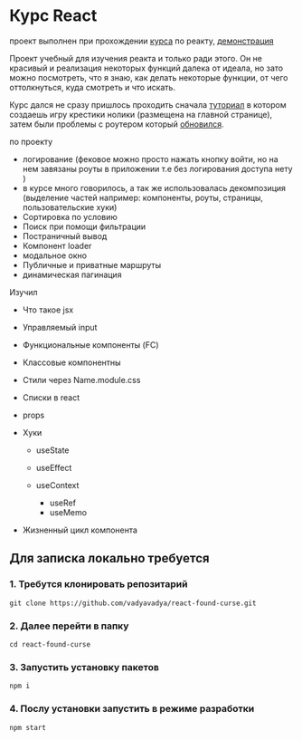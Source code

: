 # Курс React

проект выполнен при прохождении [курса](https://www.youtube.com/watch?v=GNrdg3PzpJQ) по реакту, [демонстрация](https://vadyavadya.github.io/react-found-curse/)

Проект учебный для изучения реакта и только ради этого. Он не красивый и реализация некоторых функций далека от идеала, но зато можно посмотреть, что я знаю, как делать некоторые функции, от чего оттолкнуться, куда смотреть и что искать.

Курс дался не сразу пришлось проходить сначала [туториал](https://ru.legacy.reactjs.org/tutorial/tutorial.html) в котором создаешь игру крестики нолики (размещена на главной странице), затем были проблемы с роутером который [обновился](https://reactrouter.com/en/main/start/overview).

по проекту

* логирование (фековое можно просто нажать кнопку войти,  но на нем завязаны роуты в приложении т.е без логирования доступа нету )
* в курсе много говорилось, а так же использовалась декомпозиция (выделение частей например: компоненты, роуты, страницы, пользовательские хуки)
* Сортировка по условию
* Поиск при помощи фильтрации
* Постраничный вывод
* Компонент loader
* модальное окно
* Публичные и приватные маршруты
* динамическая пагинация

Изучил
* Что такое jsx
* Управляемый input
* Функциональные компоненты (FC)
* Классовые компонентны
* Стили через Name.module.css
* Списки в react
* props
* Хуки

    * useState
    * useEffect
    * useContext

        * useRef
        * useMemo

 * Жизненный цикл компонента


## Для записка локально требуется

### 1. Требутся клонировать репозитарий

	git clone https://github.com/vadyavadya/react-found-curse.git

### 2. Далее перейти в папку  
	
	cd react-found-curse

### 3. Запустить установку пакетов

	npm i

### 4. Послу установки запустить в режиме разработки

	npm start
